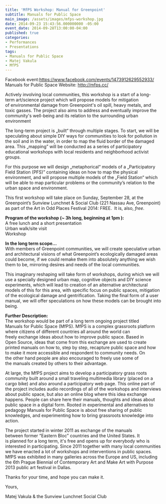 ```yaml
---
title: 'MfPS Workshop: Manual for Greenpoint'
subtitle: Manuals for Public Space
main_image: /assets/images/mfps-workshop.jpg
date: 2014-09-23 15:43:56.000000000 -05:00
event_date: 2014-09-28T13:00:00-04:00
published: true
categories:
- Performances
- Presentations
tags:
- Manuals for Public Space
- Matej Vakula
- MfPS
---
```

<p>Facebook event:<a href="https://www.facebook.com/events/1473912629552933/">https://www.facebook.com/events/1473912629552933/</a><br />
Manuals for Public Space Website: <a href="http://mfps.cc/">http://mfps.cc/</a></p>
<p>Actively involving local communities, this workshop is a start of a long-term art/science project which will propose models for mitigation of environmental damage from Greenpoint's oil spill, heavy metals, and toxic gasses. The project also aims to address and eventually improve the community's well-being and its relation to the surrounding urban environment</p>
<p>The long-term project is „built“ through multiple stages. To start, we will be speculating about simple DIY ways for communities to look for pollution in the soil and in the water, in order to map the fluid border of the damaged area. This „mapping” will be conducted as a series of participatory educational workshops with local residents and neighborhood activist groups.</p>
<p>For this purpose we will design „metaphorical“ models of a „Participatory Field Station (PFS)” containing ideas on how to map the physical environment, and will propose multiple models of the „Field Station“ which will be able to map particular problems or the community’s relation to the urban space and environment.</p>
<p>This first workshop will take place on Sunday, September 28, at the Greenpoint’s Sunview Lunchnet &amp; Social Club (221 Nassau Ave, Greenpoint) as part of the Art in Odd Places Festival 2014: FREE.  It is, also, <em>free.</em></p>
<p><strong>Program of the workshop (~ 3h long, beginning at 1pm ):</strong><br />
A free lunch and a short presentation<br />
Urban walk/site visit<br />
Workshop</p>
<p><strong>In the long term scope...</strong><br />
With members of Greenpoint communities, we will create speculative urban and architectural visions of what Greenpoint’s ecologically damaged areas could become, if we could remake them into absolutely anything we wish them to be, mirroring desires and needs of the local communities.</p>
<p>This imaginary reshaping will take form of workshops, during which we will use a specially designed urban map, cognitive objects and DIY science experiments, which will lead to creation of an alternative architectural models of this for this area, with specific focus on public spaces, mitigation of the ecological damage and gentrification. Taking the final form of a user manual, we will offer speculations on how these models can be brought into being.</p>
<p><strong>Further Description:</strong><br />
The workshop would be part of a long term ongoing project titled Manuals for Public Space (MfPS). MfPS is a complex grassroots platform where citizens of different countries all around the world can freely exchange ideas about how to improve public space. Based in Open Source, ideas that come from this exchange are used to create printed manuals on how to, step by step, recapture public space and how to make it more accessible and respondent to community needs. On the other hand people are also encouraged to freely use some of the manuals created by others to their advantage.</p>
<p>At large, the MfPS project aims to develop a participatory grass roots community built around a small traveling multimedia library (placed on a cargo bike) and also around a participatory web page. This online part of the project includes audio recordings of all of the workshops and interviews about public space, but also an online blog where this idea exchange happens. People can share here their manuals, thoughts and ideas about public space in a digital form. Rooted in experimental and alternatives to pedagogy Manuals for Public Space is about free sharing of public knowledges, and experimenting how to bring grassroots knowledge into action.</p>
<p>The project started in winter 2011 as exchange of the manuals between former “Eastern Bloc” countries and the United States. It is planned for a long term, it's free and opens up for everybody who is interested in participating. Since 2011 together with many local communities we have enacted a lot of workshops and interventions in public spaces. MfPS was exhibited in many galleries across the Europe and US, including the 6th Prague Biennial of Contemporary Art and Make Art with Purpose 2013 public art festival in Dallas.</p>
<p>Thanks for your time, and hope you can make it.</p>
<p>Yours,</p>
<p>Matej Vakula &amp; the Sunview Lunchnet Social Club</p>
